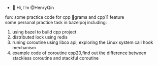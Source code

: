 - 👋 Hi, I’m @HenryQin<br>

fun: some practice code for cpp grama and cpp11 feature <br>
some personal practice task in bazelpoj including: 
1. using bazel to build cpp project
2. distributed lock using redis
3. runing coroutine using libco api, exploring the Linux system call hook mechanism
4. example code of coroutine cpp20,find out the difference between stackless coroutine and stackful coroutine
<!---
HenryQin/HenryQin is a ✨ special ✨ repository because its `README.md` (this file) appears on your GitHub profile.
You can click the Preview link to take a look at your changes.
--->
